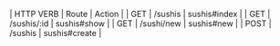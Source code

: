 
| HTTP VERB  | Route           | Action        |
| GET        | /sushis         | sushis#index  |
| GET        | /sushis/:id     | sushis#show   |
| GET        | /sushi/new      | sushis#new     |
| POST       | /sushis         | sushis#create  |